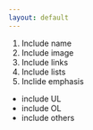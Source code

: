 ```yaml
---
layout: default
---
```


1. Include name
2. Include image
3. Include links
4. Include lists
5. Inclide emphasis


* include UL
* include OL
* include others
